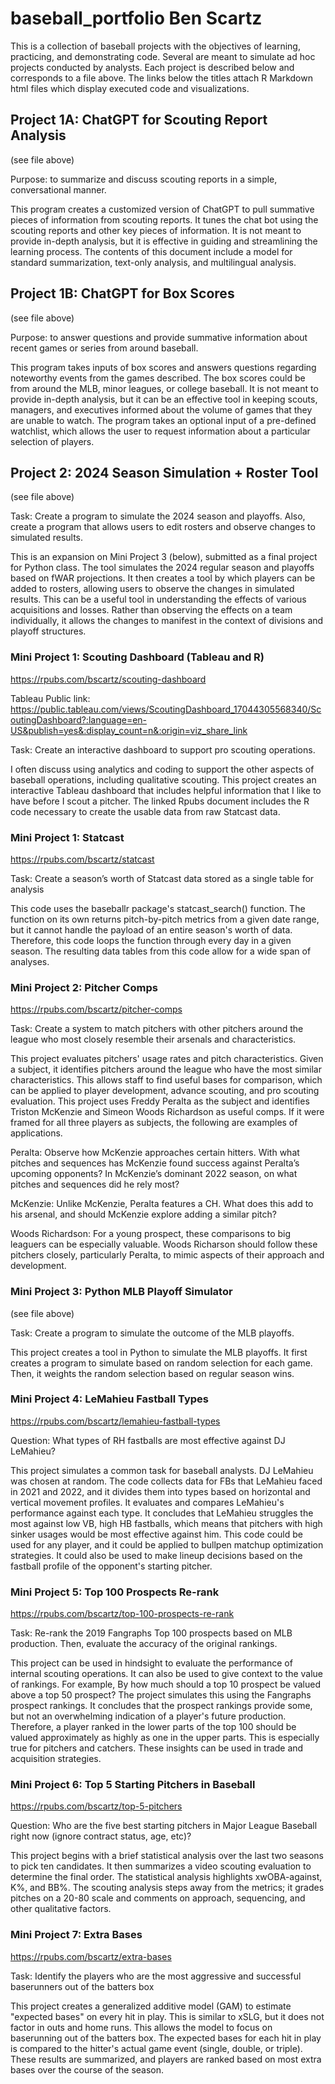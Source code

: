 # baseball_portfolio Ben Scartz
This is a collection of baseball projects with the objectives of learning, practicing, and demonstrating code. Several are meant to simulate ad hoc projects conducted by analysts. Each project is described below and corresponds to a file above. The links below the titles attach R Markdown html files which display executed code and visualizations. 

## Project 1A: ChatGPT for Scouting Report Analysis
(see file above)

Purpose: to summarize and discuss scouting reports in a simple, conversational manner.

This program creates a customized version of ChatGPT to pull summative pieces of information from scouting reports. It tunes the chat bot using the scouting reports and other key pieces of information. It is not meant to provide in-depth analysis, but it is effective in guiding and streamlining the learning process. The contents of this document include a model for standard summarization, text-only analysis, and multilingual analysis.

## Project 1B: ChatGPT for Box Scores
(see file above)

Purpose: to answer questions and provide summative information about recent games or series from around baseball.

This program takes inputs of box scores and answers questions regarding noteworthy events from the games described. The box scores could be from around the MLB, minor leagues, or college baseball. It is not meant to provide in-depth analysis, but it can be an effective tool in keeping scouts, managers, and executives informed about the volume of games that they are unable to watch. The program takes an optional input of a pre-defined watchlist, which allows the user to request information about a particular selection of players. 

## Project 2: 2024 Season Simulation + Roster Tool
(see file above)

Task: Create a program to simulate the 2024 season and playoffs. Also, create a program that allows users to edit rosters and observe changes to simulated results.

This is an expansion on Mini Project 3 (below), submitted as a final project for Python class. The tool simulates the 2024 regular season and playoffs based on fWAR projections. It then creates a tool by which players can be added to rosters, allowing users to observe the changes in simulated results. This can be a useful tool in understanding the effects of various acquisitions and losses. Rather than observing the effects on a team individually, it allows the changes to manifest in the context of divisions and playoff structures.

### Mini Project 1: Scouting Dashboard (Tableau and R)
https://rpubs.com/bscartz/scouting-dashboard

Tableau Public link: https://public.tableau.com/views/ScoutingDashboard_17044305568340/ScoutingDashboard?:language=en-US&publish=yes&:display_count=n&:origin=viz_share_link

Task: Create an interactive dashboard to support pro scouting operations.

I often discuss using analytics and coding to support the other aspects of baseball operations, including qualitative scouting. This project creates an interactive Tableau dashboard that includes helpful information that I like to have before I scout a pitcher. The linked Rpubs document includes the R code necessary to create the usable data from raw Statcast data. 

### Mini Project 1: Statcast
https://rpubs.com/bscartz/statcast

Task: Create a season’s worth of Statcast data stored as a single table for analysis

This code uses the baseballr package's statcast_search() function. The function on its own returns pitch-by-pitch metrics from a given date range, but it cannot handle the payload of an entire season's worth of data. Therefore, this code loops the function through every day in a given season. The resulting data tables from this code allow for a wide span of analyses.

### Mini Project 2: Pitcher Comps
https://rpubs.com/bscartz/pitcher-comps

Task: Create a system to match pitchers with other pitchers around the league who most closely resemble their arsenals and characteristics.

This project evaluates pitchers' usage rates and pitch characteristics. Given a subject, it identifies pitchers around the league who have the most similar characteristics. This allows staff to find useful bases for comparison, which can be applied to player development, advance scouting, and pro scouting evaluation. This project uses Freddy Peralta as the subject and identifies Triston McKenzie and Simeon Woods Richardson as useful comps. If it were framed for all three players as subjects, the following are examples of applications.

Peralta: Observe how McKenzie approaches certain hitters. With what pitches and sequences has McKenzie found success against Peralta’s upcoming opponents? In McKenzie’s dominant 2022 season, on what pitches and sequences did he rely most?

McKenzie: Unlike McKenzie, Peralta features a CH. What does this add to his arsenal, and should McKenzie explore adding a similar pitch?

Woods Richardson: For a young prospect, these comparisons to big leaguers can be especially valuable. Woods Richarson should follow these pitchers closely, particularly Peralta, to mimic aspects of their approach and development.

### Mini Project 3: Python MLB Playoff Simulator
(see file above)

Task: Create a program to simulate the outcome of the MLB playoffs.

This project creates a tool in Python to simulate the MLB playoffs. It first creates a program to simulate based on random selection for each game. Then, it weights the random selection based on regular season wins. 

### Mini Project 4: LeMahieu Fastball Types
https://rpubs.com/bscartz/lemahieu-fastball-types

Question: What types of RH fastballs are most effective against DJ LeMahieu?

This project simulates a common task for baseball analysts. DJ LeMahieu was chosen at random. The code collects data for FBs that LeMahieu faced in 2021 and 2022, and it divides them into types based on horizontal and vertical movement profiles. It evaluates and compares LeMahieu's performance against each type. It concludes that LeMahieu struggles the most against low VB, high HB fastballs, which means that pitchers with high sinker usages would be most effective against him. This code could be used for any player, and it could be applied to bullpen matchup optimization strategies. It could also be used to make lineup decisions based on the fastball profile of the opponent's starting pitcher.

### Mini Project 5: Top 100 Prospects Re-rank
https://rpubs.com/bscartz/top-100-prospects-re-rank

Task: Re-rank the 2019 Fangraphs Top 100 prospects based on MLB production. Then, evaluate the accuracy of the original rankings.

This project can be used in hindsight to evaluate the performance of internal scouting operations. It can also be used to give context to the value of rankings. For example, By how much should a top 10 prospect be valued above a top 50 prospect? The project simulates this using the Fangraphs prospect rankings. It concludes that the prospect rankings provide some, but not an overwhelming indication of a player's future production. Therefore, a player ranked in the lower parts of the top 100 should be valued approximately as highly as one in the upper parts. This is especially true for pitchers and catchers. These insights can be used in trade and acquisition strategies.

### Mini Project 6: Top 5 Starting Pitchers in Baseball
https://rpubs.com/bscartz/top-5-pitchers

Question: Who are the five best starting pitchers in Major League Baseball right now (ignore contract status, age, etc)?

This project begins with a brief statistical analysis over the last two seasons to pick ten candidates. It then summarizes a video scouting evaluation to determine the final order. The statistical analysis highlights xwOBA-against, K%, and BB%. The scouting analysis steps away from the metrics; it grades pitches on a 20-80 scale and comments on approach, sequencing, and other qualitative factors. 

### Mini Project 7: Extra Bases
https://rpubs.com/bscartz/extra-bases

Task: Identify the players who are the most aggressive and successful baserunners out of the batters box

This project creates a generalized additive model (GAM) to estimate "expected bases" on every hit in play. This is similar to xSLG, but it does not factor in outs and home runs. This allows the model to focus on baserunning out of the batters box. The expected bases for each hit in play is compared to the hitter's actual game event (single, double, or triple). These results are summarized, and players are ranked based on most extra bases over the course of the season. 


